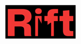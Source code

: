 <div align="center">
  <img src="https://github.com/mainbotan/Rift-Doc/blob/dev/public/f45e72cf-1653-429a-bf7b-d044b921fbee.jpeg" alt="Logo" width="44%" />
</div>
